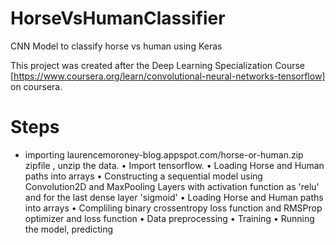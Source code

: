 # HorseVsHumanClassifier
CNN Model to classify horse vs human using Keras

This project was created after the Deep Learning Specialization Course [https://www.coursera.org/learn/convolutional-neural-networks-tensorflow] on coursera.

# Steps
- importing laurencemoroney-blog.appspot.com/horse-or-human.zip zipfile , unzip the data.
• Import tensorflow.
• Loading Horse and Human paths into arrays
• Constructing a sequential model using Convolution2D and MaxPooling Layers with activation function as 'relu' and for the last dense layer 'sigmoid'
• Loading Horse and Human paths into arrays
• Compliling binary crossentropy loss function and RMSProp optimizer and loss function
• Data preprocessing
• Training
• Running the model, predicting
